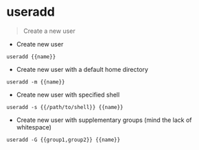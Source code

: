 # useradd

> Create a new user

- Create new user

 `useradd {{name}}`

- Create new user with a default home directory

 `useradd -m {{name}}`

- Create new user with specified shell

 `useradd -s {{/path/to/shell}} {{name}}`

- Create new user with supplementary groups (mind the lack of whitespace)

 `useradd -G {{group1,group2}} {{name}}`
